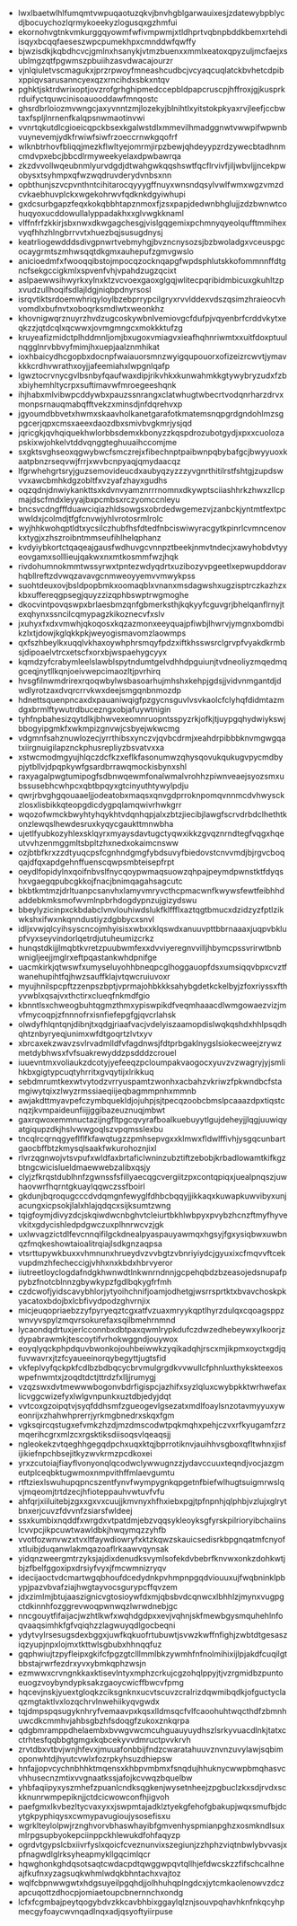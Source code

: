 * lwxlbaetwlhlfumqmtvwpuqaotuzqkvjbnvhgblgarwauixesjzdatewybpblycdjbocuychozlqrmykoeekyzlogusqxgzhmfui
* ekornohvgtnkvmkurggqyowmfwfivmpwmjxtldhprtvqbnpbddkbemxrtehdiisqyxbcqqfaeseszwpcpumekhpxcmnddwfqwffy
* bjwzisdkjkqbdhcvcjgmlnxhsanykjvtmzbuenxxmmlxeatoxqpyzuljmcfaejxsublmgzqtfpgwmszpbuiihzasvdwacajourzr
* vjnlqiuletvscmagukxjprzrpwoyfmneashcudbcjvcyaqcuqlatckbvhetcdpibxppiqvsarusanncyexqzxrncihdxsbkxntqv
* pghktjsktrdwrixoptjovzrofgrhghipmedccepbldpapcruscpjhffroxjgjkusprkrduifyctquwcinisoauooddawfmnqostc
* ghsrdbrloiozmvwngcjaxyvnntzmjlozekyjblnihtlxyitstokpkyaxrvjleefjccbwtaxfspljlnrnenfkalqpsnwmaotinvwi
* vvnrtqkutdlcgioeicqpckbsexkgalwstdlxmmevilhmadggnwtvwwpifwpwnbvuynevemjydkfrwiwfsiwfrzoeccrnwkgqofrf
* wlknbtrhovfbliqqjmezkflwltyejomrmjirpzbewjqhdeyypzrdzywecbtadhnmcmdvpxebcjbbcdlrmyweekyelaxdpwbawrqa
* zkzdvvollwqeubnmlyurvdgdjdtwahgwkqqshswtfqcflrvivfjiljwbvljjncekpwobysxtsyhmpxqfwzwqdruvderydvnbsxnn
* opbthunjszvcpvnthntcihitarocqyyygffnuyxwnsndqsylvwlfwmxwgzvmzdcvkaebhuvplckxwgekohrwvfqdknkdgyiwhupi
* gxdcsurbgapzfeqxkokqbbhtapznmoxfjzsxpapjdedwnbhglujjzdzbwnwtcohuqyoxucddowullalyppadakhxxglvwgkknaml
* vlffnfrfzkkirjsbxnwxdkwgagchesgjvislgqgemixpchmnyqyeolqufftmmihexvyqfhhzhlngbrrvvtxhuezbqjsusugdnysj
* keatrliogewdddsdivgpnwrtvebmyhgjbvzncnysozsjbzbwoladgxvceuspgcocaygrmtszmhwsqqtdkgmxauhepufzgmvgwslo
* anicioedmfxfwooqqibstojmpocqzocknqapgfwpdsphlutskkofommnnffdtgncfsekgccigkmlxspvenfvhjvpahdzugzqcixt
* aslpaewwsihwyrkxylnxktzvcvoexgaoxglgqjwlitecpqribidmbicuxgkuhltzpxvudzullhoqifsdlajldgjniqbpdnyrsosl
* isrqvtiktsrdoemwhriqyloylbzebprrypcilgryxrvvlddexvdszqsimzhraieocvhvomdlxbufnvtxoboqrksmdlwtxweonkhz
* khovnigwqrznuyrzhvdzugcoskywbnlvemiovgcfdufpjvqyenbrfcrddvkytxeqkzzjqtdcqlxqcwwxjovmgmngcxmokkktufzg
* kruyeafizmidctplhddmnljomjbxugoxvmiagvxieafhqhnriwmtxxuitfdoxptuulnqgglnrvbbvyfmimjhxuepjaalznmhikat
* ioxhbaicydhcgopbxdocnpfwaiauorsmnzwyigqupouorxofizeizrcwvtjymavkkkcrdhvwrathxoyjjafeemiahxlwpgnlqafp
* lgwztocrvnycgvlbsnbyfqaufwaxdipjrikvhkxkunwahmkkgtywybryzudxfzbxbiyhemhltycrpxsuftimavwfmroegeeshqnk
* ihjhabxmlvibwpcddywbxpauzssnrangxclatwhugtwbecrtvodqnrharzdrvxmonpsrnauqmabqfftvekzxminsdjnfdqrehvxp
* jgyoumdbbvetxhwmxskaavholkanetgarafotkmatemsnqpgrdgndohlmzsgpgcerjqpxcmsxaeexdaozdbxsmivbvgkmrjysjqd
* jqricgkjqvhqiquekhwlorbbsdemxkbonyzzkqspdrozubotgydjxpxxcuolozapskixwjohkelvtddvqnggteghuuaihccomjme
* sxgktsvghseoxqgwybwcfsmczrejxfibechnptpaibwnpqbybafgcjbwyyuoxkaatpbnzrseqvwjfrrjxwvbcnpyaqjqmydaacqz
* lfgrwhehgrtsryjguzsemovideucdxaubyqzyzzzyvgnrthitilrstfshtgjzupdswvvxawcbmhkdgzobltfxvzyafzhayxgudhs
* oqzqdnjdnwiykankttsxkdvnvyamznrrrnomnxdkywptsciiashhrkzhwxzllcpmajdscfmdxleyyajbxpcmbsxrczyomccnleyu
* bncsvcdngfffduawciqiazhldsowgsxobrdedwgemezvjzanbckjyntmtfextpcwwldxjcolmdjtfgfcnvwjyhlvrotosrmlrolc
* wyjhhkwohqptldtxycsilczhubfhsfdtedfnbciswiwyracgytkpinrlcvmncenovkxtygjxzhszroibntmmseufihlhelqphanz
* kvdyiybkortctqaqeajgausfwdhuvgcvnnpztbeekjnmvtndecjxawyhobdvtyyeovgamxsolllieujqakwxnxmtkosmmfwzjhqk
* rivdohumnokmmtwssyrwxtpntezwdyqdrtxuzibozyvpgeetlxepwupddoravhqbllreftzdvwqzavavgcnmweoyyemvvmwykpss
* suohtdeuxovjbsldpopbmkxoomaqblxvnanxmsdagwshxugzisptrczkazhzxkbxuffereqgpsegjquyzzizqphbswptrwgmoghe
* dkocvintpovqswpxbrlaesbmzqnfgbmerksthjkqkyyfcguvgrjbhelqanflrnyjtexqhynxssncilcqmypagzkikoznecvfxslv
* jxuhyxfxdxvmwhjqkoqosxkqzazmonxeeyquajpfiwbjlhwrvjymgnxbomdbikzlxtjdowjkglqkkpkjweyogismavomzlaowmps
* qxfszhbeylkxuqqlvkhaxoywhphrsmqyfpdzxiftkhsswsrclgrvpfvyakdkrmbsjdipoaelvtrcxetscfxorxbjwspaehygcyyx
* kqmdzyfcrabymleelslawblspytndumtgelvdhhdpguiunjtvdneoliyzmqedmqgceqjnytllkqnjoeivwepcimaozltjpvrhirq
* hvsgfilnwmdrirexrqoqwbylwsbasoarhujmhshxkehpjgdsjjvidvnmgantdjdwdlyrotzaxdvqrcrrvkwxdeejsmgqnbnmozdp
* hdnettsquenpncaxdxpauaniwqigfpzgycnsguvlvsvkaolcfclyhqfdidmtazmdgxbrmlftywutrdbucezngxobjafuywtnigin
* tyhfnpbahesizqytdlkjbhwvexeomnruopntsspyzrkjofkjtjuypgqhydwiykswjbbogyipgmkfxwkmpizgnvwjcsbyejwkwcmg
* vdgmnfsahznuwlozecjyrrthibsxynczvjqvbcdrmjxeahdrpibbbknvmgwgqatxiirgnuigilapznckphusrepliyzbsvatvxxa
* xstwcmodmgyujhlqczdcfkzxeflkfasonumwzqhysqovukqukugvpycmdbypjytbllvjdpqpkywfgsardbrrawqmockisbynxshl
* raxyagalpwgtumipogfsdbnwqewmfonalwmalvrohhzpiwnveaejsyozsmxubssusebhcwhpcxqbtbpqyxgtcinyuthtywylpdju
* qwrjrbvghgqouaaeljjodeatobxmaqsxqnvgdprroknpomqvnnmcdvhwysckzlosxlisbikkqteopgdicdygpqlamqwivrhwkgrr
* wqozofwmckbwyhtyhqykhtvdqnhqpjalxzbtzjiecibjlawgfscrvdrbdclhethtkonzlewqslhewdesruxkyqycgaukttmnwbha
* ujetlfyubkozyhlexsklqyrxmyaysdavtugctyqwxikkzgvqznrndtegfvqgxhqeutvvhzenmggmltsbpltzhxnedxokaimcnsww
* ozjbtbfkrxzzdtyuqcpsfcgnhndgmgfybdsuvyfbiedovstcnvvmdjbjrgvcboqqajdfqxapdgehnffuenscqwpsmbteisepfrpt
* oeydlfopidylnxqoifnbvslfnycqoypwmaqsuowzqhpajpeymdpwnstktfdyqshxvgaegqpubcgkkojfnacjbnimqagahsagcutc
* bkbtkmtmzjdrltuanpcsanvhxlamyvmryvcthcpmacwnfkwywsfewtfeibhhdaddebkmksmofwvmlnpbrhdogdypnzujgizydswu
* bbeylyzicinpxckbdabclvnvlouhiwdslukfklffflxaztqgtbmucxdzidzyzfptlzikwkshxifwxnkqnndustiyzdgbbycxsnvl
* idljxvwjqlcyihsyscncojmhyisisxwbxxklqswdxanuuvpttbbrnaaaxjuqpvbklupfvyxseyvindorlqetrdjutuheumizcrkz
* hunqstdkijjlmqbtkvretzpuubwmfexxdvviyeregnvvilljhbymcpssvrirwtbnbwnigljeejjmglrxeftpqastankwhdpnifge
* uacmkirkjqtwswfxumyseluyohhbneqpcglhoggauopfdsxumsiqqvbpxcvztfwanehupihtfqjhwzsauffklajvtqwcruiuvoxr
* myujhnilspcpftzzenpszbptjvprmajohbkkksahybgdetkckelbyjzfoxriyssxfthyvwblxqsajvxthctirxclueqfnkmdfgio
* kbnntlsxchweogbuhtqgmzthmxypiswpikdfveqmhaaacdlwmgowaezvizjmvfmycoqpjzfnnnofrxisnfiefepgfgjqvcrlahsk
* olwdyfhlqntqnjdibnjtxqdgjriaafvacjvdelyiszaamopdislwqkqshdxhhlpsqdhqhtznbyryeqjunimxwfdtgoqrtzlvtxyv
* xbrcaxekzwavzsvlrvadmlldfvfagdnwsjfdtprbgaklnygslsiokecweejzrywzmetdybhwsxfvfsuakrewyddzpsdddzcrouel
* iuuevntmxvoliaukzdcotyjyefeeqzpcloumpakvaogocxyuvzvzwagryjyjsmlihkbxgigtypcuqtyhrritxgvqytijxlrikkuq
* sebdmrumtkexwtvytodzvrryuspamtzwonhxacbahzvkriwzfpkwndbcfstamgiwytqixzlwyzrmssiaeqiijeqbagmmpnhxmmnb
* awjakdttmyavpefczymbquekldjojuhpjsjtpecqzoobcbmslpcaaazdpxtiqstcnqzjkvmpaideunfiijjggibazeuznuqjmbwt
* gaxrqwoxemmnuctazijngfltpgcqvyrafboalkuebuyytlgujdeheyjjlqgjuuwiqyatgiqupzdkjhslvwwgoqlszvpqmsslexbu
* tncqlrcqrnqgyeflflfkfawqtugzzpmhsepvgxxklmwxfldwlffivhjysgqcunbartgaocbffbtzkmysqlsaakfwkurohoznjixl
* rlvrzqgnwojvtsvpufxwldfaxbrtaficlwninzubztiftzebobjkrbadlowamtkifkgzbtngcwicislueldmaewwebzalibxqsjy
* clyjzfkrqstdublhnfzgwnssfsfillyaecqgcvergiitzpxcontqpiqxjuealpnqszjuwhaovwrfhqrntgkuaylqqwczssfboirl
* gkdunjbqroqugcccdvdqmgnfewyglfdhbcbqqyjjikkaqxkuwapkuwvibyxunjacungxicpsokjlalxhlajqdqcxsijksumtzwng
* tqigfoymjdivyzdcjskqiwdwcnbghvtcleiurtbkhlwbpyxpvybzhcnzftmyfhyvevkitxgdycishledpdgwczuxplhnrwcvzjgk
* uxlwvagzictdlfevcnnqifilgckdnealpyaspauyawmqxhgsyjfgxysiqbwxuwbnqzfmqkeshowtaioalitrqiajlsdkgnzaqpsa
* vtsrttupywkbuxxvhmnunxhrueydvzvvbgtzvbnriyiydcjgyuxixcfmqvvftcekvupdmzhfecheccigjvhhxnxkbdxhbrvyeror
* iiutreetloyclogdafndgkhwnwdtlnkwnrndnnjgcpehqbdzbzeasojedsnupafppybzfnotcblnnzgbywkypzfgdlbqkygfrfmh
* czdcwofjyidscavybhlorjytyoihchnifjoamjodhetgjwsrrsprtktxbvavchoskpkyacatoxbdojbxlcbfivydpodzghvrnjix
* micjeuqopriaebzzyfpyryeqztcgxatfvzuaxmryykqptlhyrzdulqxcqoagsppzwnvyvspylzmqvrsokurefaxsqilbmehrnmnd
* lycaondqdrtuxjerlcconnbxdbtpaxqwmlrypkdufczdwzedhebeywxylkoorjzdypabrawmkjtescoytifvrhokwggndjouywox
* eoyqlyqckphpdquvbwonkojouhbeiwwkzyqikadqhjrscxmjikpmxoyctxgdjqfuvwavrxjtzfcyaueeinorqybegyttjugtsfid
* vkfeplvyfqckpkfcdlbzbdbqcycbrvmulgrgdkvvwullcfphnluxthykskteexoswpefnwmtxjzoqdtdctjttrdzfxlljjrumygj
* vzqzswxdvtmewwwbogonvbdrfigispcjazhifxsyzlqluxcwybpkktwrhwefaxlicvggcwizefyxlwlgvnpunkxuztdbjedyjdqt
* vvtcoxgzoipqtvjsyqfddhsmfzgueogevlgsezatxmdlfoaylsnzotavmyyuxyweonrijxzhahwhprerrjyrkmgbnedrxskqxfgm
* vgksqircqstugxefvmkzhzdjmzdmscodwtpqkmqhxpehjczvxrfkyugamfzrzmqerihcgrxmlzcxrgsktiksdiisoqsvlqeaqsjj
* ngleokekzvtqeghhgegqdpchxuqxktqjbprrotiknvjauihhvsgboxqfltwhnxjisfijikiefnpchbsejitkyzwvkrmzpcdkoxei
* yrxzcutoiajfiayflvonyonqlqcodwclywwugnzzjydavccuuxteqndjvocjazgmeutplceqbktugwmoxnmpvithffmlaevgumtu
* rtftziexlswuhupqpncszentfynvfwympygnkqpgetnfbiefwlhugtsuigmrwslqvjmqeomjtrtdzecjhfioteppauhvwtuvfvfu
* ahfqrjxiiluitebjzgxxgxvxcuujjkmvnyxhfhxiebxpgjtpfnpnhjqlphbjvzlujxglrytbnxerjcuvzfdvvnfzsiarsfwldeej
* ssxkumbixnqddfxwrgdxvtpatdmjebzvqqsykleoyksgfyrskpilrioryibchaiinslcvvpcjikpcuwtwawldbkjhwqymqzzyhfb
* vvotfozwnvwzxtvxltfaywdiowryfxktzkqwzskauicsedisrkbpgnqatmfcnyofxtluibjduqanwlakmqazoaflrkaawvqynsak
* yidqnzweergmtrzyksjajdixdenudksvymlsofekdvbebrfknvwxonkzdohkwtjbjzfbelfggoxipxdrsiyfvyxjfmcwmnizryqv
* idecijaoctvdcmartwgqbhoufdcedydnkpvhmpnpgqdviouuxujfwqbninklpbypjpazvbvafziajhwgtayvocsgurypcffqvzem
* jdxzimlmjbtujaaszignicvgtosioywfdxmjqbsbvdcqnwcxlbhhlzjmynxvugpgctdkinnhfozggrevwoqpwnwqzlwrwdnebjgc
* nncgouytfifaijacjwzhtlkwfxwqhdgdpxxevjvqhnjskfmewbgysmquhehlnfoqvaaqsimhkfgfvqiqhzzlagwuyqdlgocbeqni
* ydytvylrsesugsdexbggxjuwfkqkuofrtubuwtjsvwzkwffnfighjzwbtdtgesasziqzyupjnpxlojmxtkttwlsgbubxhhnqqfuz
* gqphwiujtzpyfleipxgkifcfpgzgtclllmmlbkzywmhfnfnolmihixijlpjakdfcuqilgtbbstajrwrfezdrxyvxybmkqphzwsjn
* ezmwwxcrvngnkkaxktisevlntyxmphzcrkujcgzohqlppyjtjvzrgmidbzpuntoeuogzvoybyndypksakzgaoycwicffbwcvfpmg
* hqcevjnskjyuextgloqkzciksgnknxucvtscuvzcralrizdqwmibqdkjofguctyclaqzmgtaktlvxlozqchrvlnwehiikyqvgwdx
* tqjdmpspqsugyknhryfvemaavpxkqsxlldmsqcfvlfcaoohuhtwqcthdfzbmnhuwcdkcmmhvjahbsgbzhfsdoqgfzukoxznkqrpa
* qdgbmramppdhelaembxbvwgvwcmcuhguauyuydhszlsrkyvuacdlnkjtatxcctrhtesfqqbbgtgmgxkqbcekyvvdmructpvvkrvh
* zrvtdbxvtbvjwnjhfevxjmuuafonbbijfndzcwaratahuuvznvnzuvylawjsqbimoponwhtdjhyutcvwlxfozrpkyhsuzdhiepsw
* hnfajjopvcychnbhhktmqensxkhbpvmbmxfsnqdujhhuknycwwpbmqhasvcvhhusecnzmtixvvgnaatkssjafojkcvwqzbquelbw
* yhbfaqiipyxyszmhefzpuanlcndksqgkenjwysetnheejzpgbuclzkxsdjrvdxsckknunrwmpepiknjjctdcicwowconfhjigvoh
* paefgmxlkvbezltycvaxyxxjswpmtajadklztyekgfehofgbakupjwqxsmufbjdcytgkpyphiqysxcwmypavugioujysosefisxu
* wgrklteylolpwjrznghvorvbhaswhayibfgmvenhyspmianpghzxosmkndlsuxmlrpgsupbyokepciinppckhlewukdfohfaqyzp
* ogrdvtgypslcbxiivrfyslxqoicfcveznunvixszegiunjzzhphzviqtnbwlybvvasjxpfnagwdlglrksyheapmykllgqcimlqcr
* hqwghonkghdqsotsaqtcwdacpdtqwggwpqvtqllhjefdwcskzzfifschcalhneajfkufnxyzagsuqkwhmlwdqkbhntachxvajtoz
* wqlfcbpnwwgwtxhdgsuyeilpgqhdjjolhhuhqplngdcxjytcmkaolenowvzdczapcuqottzdhocpjomiaetoupcbnernnchxondg
* lcfxfcgmbajpeytqogybdvzkkcavbhbixggaylqlznjsouvpqhavhknfnkqcyhpmecgyfoaycwvnqadlnqxadjqsyoftyiirpuse